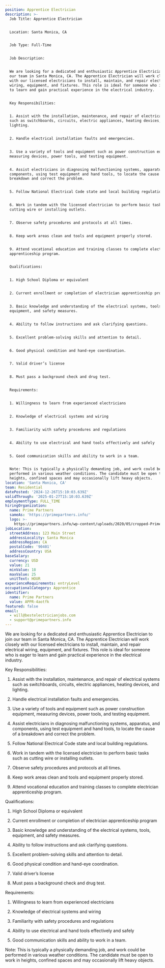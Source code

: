 ```yaml
---
position: Apprentice Electrician
description: >-
  Job Title: Apprentice Electrician


  Location: Santa Monica, CA


  Job Type: Full-Time


  Job Description:


  We are looking for a dedicated and enthusiastic Apprentice Electrician to join
  our team in Santa Monica, CA. The Apprentice Electrician will work closely
  with our licensed electricians to install, maintain, and repair electrical
  wiring, equipment, and fixtures. This role is ideal for someone who is eager
  to learn and gain practical experience in the electrical industry. 


  Key Responsibilities:


  1. Assist with the installation, maintenance, and repair of electrical systems
  such as switchboards, circuits, electric appliances, heating devices, and
  lighting.


  2. Handle electrical installation faults and emergencies.


  3. Use a variety of tools and equipment such as power construction equipment,
  measuring devices, power tools, and testing equipment.


  4. Assist electricians in diagnosing malfunctioning systems, apparatus, and
  components, using test equipment and hand tools, to locate the cause of a
  breakdown and correct the problem.


  5. Follow National Electrical Code state and local building regulations.


  6. Work in tandem with the licensed electrician to perform basic tasks such as
  cutting wire or installing outlets.


  7. Observe safety procedures and protocols at all times.


  8. Keep work areas clean and tools and equipment properly stored.


  9. Attend vocational education and training classes to complete electrician
  apprenticeship program.


  Qualifications:


  1. High School Diploma or equivalent


  2. Current enrollment or completion of electrician apprenticeship program


  3. Basic knowledge and understanding of the electrical systems, tools,
  equipment, and safety measures.


  4. Ability to follow instructions and ask clarifying questions.


  5. Excellent problem-solving skills and attention to detail.


  6. Good physical condition and hand-eye coordination.


  7. Valid driver’s license 


  8. Must pass a background check and drug test.


  Requirements:


  1. Willingness to learn from experienced electricians


  2. Knowledge of electrical systems and wiring


  3. Familiarity with safety procedures and regulations


  4. Ability to use electrical and hand tools effectively and safely


  5. Good communication skills and ability to work in a team.


  Note: This is typically a physically demanding job, and work could be
  performed in various weather conditions. The candidate must be open to work in
  heights, confined spaces and may occasionally lift heavy objects.
location: 'Santa Monica, CA'
team: Residential
datePosted: '2024-12-26T15:10:03.639Z'
validThrough: '2025-01-27T15:10:03.639Z'
employmentType: FULL_TIME
hiringOrganization:
  name: Prime Partners
  sameAs: 'https://primepartners.info/'
  logo: >-
    https://primepartners.info/wp-content/uploads/2020/05/cropped-Prime-Partners-Logo-NO-BG-1-1.png
jobLocation:
  streetAddress: 123 Main Street
  addressLocality: Santa Monica
  addressRegion: CA
  postalCode: '90401'
  addressCountry: USA
baseSalary:
  currency: USD
  value: 21
  minValue: 18
  maxValue: 25
  unitText: HOUR
experienceRequirements: entryLevel
occupationalCategory: Apprentice
identifier:
  name: Prime Partners
  value: APPR-4aotfk
featured: false
email:
  - will@bestelectricianjobs.com
  - support@primepartners.info
---
```


  We are looking for a dedicated and enthusiastic Apprentice Electrician to join
  our team in Santa Monica, CA. The Apprentice Electrician will work closely
  with our licensed electricians to install, maintain, and repair electrical
  wiring, equipment, and fixtures. This role is ideal for someone who is eager
  to learn and gain practical experience in the electrical industry. 


  Key Responsibilities:


  1. Assist with the installation, maintenance, and repair of electrical systems
  such as switchboards, circuits, electric appliances, heating devices, and
  lighting.


  2. Handle electrical installation faults and emergencies.


  3. Use a variety of tools and equipment such as power construction equipment,
  measuring devices, power tools, and testing equipment.


  4. Assist electricians in diagnosing malfunctioning systems, apparatus, and
  components, using test equipment and hand tools, to locate the cause of a
  breakdown and correct the problem.


  5. Follow National Electrical Code state and local building regulations.


  6. Work in tandem with the licensed electrician to perform basic tasks such as
  cutting wire or installing outlets.


  7. Observe safety procedures and protocols at all times.


  8. Keep work areas clean and tools and equipment properly stored.


  9. Attend vocational education and training classes to complete electrician
  apprenticeship program.


  Qualifications:


  1. High School Diploma or equivalent


  2. Current enrollment or completion of electrician apprenticeship program


  3. Basic knowledge and understanding of the electrical systems, tools,
  equipment, and safety measures.


  4. Ability to follow instructions and ask clarifying questions.


  5. Excellent problem-solving skills and attention to detail.


  6. Good physical condition and hand-eye coordination.


  7. Valid driver’s license 


  8. Must pass a background check and drug test.


  Requirements:


  1. Willingness to learn from experienced electricians


  2. Knowledge of electrical systems and wiring


  3. Familiarity with safety procedures and regulations


  4. Ability to use electrical and hand tools effectively and safely


  5. Good communication skills and ability to work in a team.


  Note: This is typically a physically demanding job, and work could be
  performed in various weather conditions. The candidate must be open to work in
  heights, confined spaces and may occasionally lift heavy objects.
